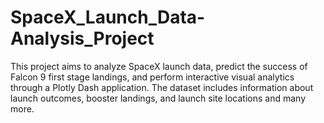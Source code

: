 # SpaceX_Launch_Data-Analysis_Project
This project aims to analyze SpaceX launch data, predict the success of Falcon 9 first stage landings, and perform interactive visual analytics through a Plotly Dash application. The dataset includes information about launch outcomes, booster landings, and launch site locations and many more.

